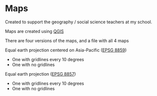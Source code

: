 # Maps
Created to support the geography / social science teachers at my school.

Maps are created using [QGIS](https://qgis.org/)

There are four versions of the maps, and a file with all 4 maps

Equal earth projection centered on Asia-Pacific ([EPSG 8859](https://epsg.io/8859))
- One with gridlines every 10 degrees
- One with no gridlines

Equal earth projection ([EPSG 8857](https://epsg.io/8857))
- One with gridlines every 10 degrees
- One with no gridlines
